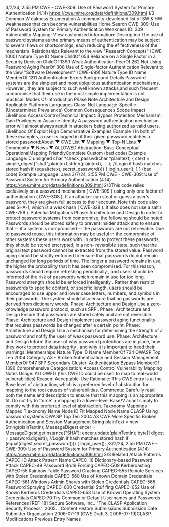 3/7/24, 2:55 PM CWE - CWE-309: Use of Password System for Primary Authentication (4.14)
https://cwe.mitre.org/data/deﬁnitions/309.html 1/3
Common W eakness Enumeration
A community-developed list of SW & HW weaknesses that can become
vulnerabilities
Home Search
CWE-309: Use of Password System for Primary Authentication
Weakness ID: 309
Vulnerability Mapping: 
View customized information:
 Description
The use of password systems as the primary means of authentication may be subject to several flaws or shortcomings, each reducing
the ef fectiveness of the mechanism.
 Relationships
 Relevant to the view "Research Concepts" (CWE-1000)
Nature Type ID Name
ChildOf 654 Reliance on a Single Factor in a Security Decision
ChildOf 1390 Weak Authentication
PeerOf 262 Not Using Password Aging
PeerOf 308 Use of Single-factor Authentication
 Relevant to the view "Software Development" (CWE-699)
Nature Type ID Name
MemberOf 1211 Authentication Errors
 Background Details
Password systems are the simplest and most ubiquitous authentication mechanisms. However , they are subject to such well known
attacks,and such frequent compromise that their use in the most simple implementation is not practical.
 Modes Of Introduction
Phase Note
Architecture and Design
 Applicable Platforms
Languages
Class: Not Language-Specific (Undetermined Prevalence)
 Common Consequences
Scope Impact Likelihood
Access ControlTechnical Impact: Bypass Protection Mechanism; Gain Privileges or Assume Identity
A password authentication mechanism error will almost always result in attackers being authorized
as valid users.
 Likelihood Of Exploit
High
 Demonstrative Examples
Example 1
In both of these examples, a user is logged in if their given password matches a stored password:About ▼ CWE List ▼ Mapping ▼ Top-N Lists ▼ Community ▼ News ▼
ALLOWED
Abstraction: Base
Conceptual OperationalMapping
FriendlyComplete Custom
(bad code) Example Language: C 
unsigned char \*check\_passwd(char \*plaintext) {
ctext = simple\_digest("sha1",plaintext,strlen(plaintext), ... );
//Login if hash matches stored hash
if (equal(ctext, secret\_password())) {
login\_user();
}
}
(bad code) Example Language: Java 3/7/24, 2:55 PM CWE - CWE-309: Use of Password System for Primary Authentication (4.14)
https://cwe.mitre.org/data/deﬁnitions/309.html 2/3This code relies exclusively on a password mechanism ( CWE-309 ) using only one factor of authentication ( CWE-308 ). If an attacker
can steal or guess a user's password, they are given full access to their account. Note this code also uses SHA-1, which is a weak
hash ( CWE-328 ). It also does not use a salt ( CWE-759 ).
 Potential Mitigations
Phase: Architecture and Design
In order to protect password systems from compromise, the following should be noted:
Passwords should be stored safely to prevent insider attack and to ensure that -- if a system is compromised -- the
passwords are not retrievable. Due to password reuse, this information may be useful in the compromise of other
systems these users work with. In order to protect these passwords, they should be stored encrypted, in a non-
reversible state, such that the original text password cannot be extracted from the stored value.
Password aging should be strictly enforced to ensure that passwords do not remain unchanged for long periods of time.
The longer a password remains in use, the higher the probability that it has been compromised. For this reason,
passwords should require refreshing periodically , and users should be informed of the risk of passwords which remain in
use for too long.
Password strength should be enforced intelligently . Rather than restrict passwords to specific content, or specific length,
users should be encouraged to use upper and lower case letters, numbers, and symbols in their passwords. The
system should also ensure that no passwords are derived from dictionary words.
Phase: Architecture and Design
Use a zero-knowledge password protocol, such as SRP .
Phase: Architecture and Design
Ensure that passwords are stored safely and are not reversible.
Phase: Architecture and Design
Implement password aging functionality that requires passwords be changed after a certain point.
Phase: Architecture and Design
Use a mechanism for determining the strength of a password and notify the user of weak password use.
Phase: Architecture and Design
Inform the user of why password protections are in place, how they work to protect data integrity , and why it is important to heed
their warnings.
 Memberships
Nature Type ID Name
MemberOf 724 OWASP Top Ten 2004 Category A3 - Broken Authentication and Session Management
MemberOf 947 SFP Secondary Cluster: Authentication Bypass
MemberOf 1396 Comprehensive Categorization: Access Control
 Vulnerability Mapping Notes
Usage: ALLOWED (this CWE ID could be used to map to real-world vulnerabilities)
Reason: Acceptable-Use
Rationale:
This CWE entry is at the Base level of abstraction, which is a preferred level of abstraction for mapping to the root causes of
vulnerabilities.
Comments:
Carefully read both the name and description to ensure that this mapping is an appropriate fit. Do not try to 'force' a mapping to a
lower-level Base/V ariant simply to comply with this preferred level of abstraction.
 Taxonomy Mappings
Mapped T axonomy Name Node ID Fit Mapped Node Name
CLASP Using password systems
OWASP Top Ten 2004 A3 CWE More Specific Broken Authentication and Session Management
String plainText = new String(plainTextIn);
MessageDigest encer = MessageDigest.getInstance("SHA");
encer.update(plainTextIn);
byte[] digest = password.digest();
//Login if hash matches stored hash
if (equal(digest,secret\_password())) {
login\_user();
}3/7/24, 2:55 PM CWE - CWE-309: Use of Password System for Primary Authentication (4.14)
https://cwe.mitre.org/data/deﬁnitions/309.html 3/3
 Related Attack Patterns
CAPEC-ID Attack Pattern Name
CAPEC-16 Dictionary-based Password Attack
CAPEC-49 Password Brute Forcing
CAPEC-509 Kerberoasting
CAPEC-55 Rainbow Table Password Cracking
CAPEC-555 Remote Services with Stolen Credentials
CAPEC-560 Use of Known Domain Credentials
CAPEC-561 Windows Admin Shares with Stolen Credentials
CAPEC-565 Password Spraying
CAPEC-600 Credential Stuf fing
CAPEC-652 Use of Known Kerberos Credentials
CAPEC-653 Use of Known Operating System Credentials
CAPEC-70 Try Common or Default Usernames and Passwords
 References
[REF-18] Secure Software, Inc.. "The CLASP Application Security Process". 2005.
.
 Content History
 Submissions
Submission Date Submitter Organization
2006-07-19
(CWE Draft 3, 2006-07-19)CLASP
 Modifications
 Previous Entry Names